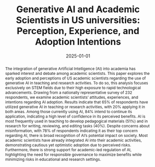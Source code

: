 ---
title: "Generative AI and Academic Scientists in US universities: Perception, Experience, and Adoption Intentions"
date: 2025-01-01
publishDate: 2025-01-01
authors: ["Wenceslao Arroyo Machado, Jinghuan Ma, Tipeng Chen, Timothy P. Johnson, Shaika Islam, Lesley Michalegko, and Eric Welch. R&R at PLOS ONE."]
publication_types: ["3"]
abstract: "The integration of generative Artificial Intelligence (AI) into academia has sparked interest and debate among academic scientists. This paper explores the early adoption and perceptions of US academic scientists regarding the use of generative AI in teaching and research activities. To do so, this analysis focuses exclusively on STEM fields due to their high exposure to rapid technological advancements. Drawing from a nationally representative survey of 232 respondents, we examine academic scientists’ attitudes, experiences, and intentions regarding AI adoption. Results indicate that 65% of respondents have utilized generative AI in teaching or research activities, with 20% applying it in both areas. Among those currently using AI, 84% intend to continue its application, indicating a high level of confidence in its perceived benefits. AI is most frequently used in teaching to develop pedagogical materials (51%) and in research for writing, reviewing, and editing tasks (40%). Despite concerns about misinformation, with 78% of respondents indicating it as their top concern regarding AI, there is broad recognition of AI’s potential impact on society. Most academic scientists have already integrated AI into their academic activities, demonstrating cautious yet optimistic adoption due to perceived risks. Furthermore, there is strong support for academic-led regulation of AI, highlighting the need for responsible governance to maximize benefits while minimizing risks in educational and research settings."
featured: true
publication: "R&R at *PLOS ONE*"
---